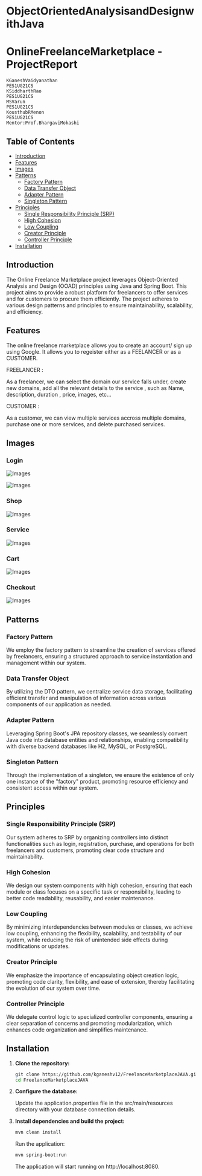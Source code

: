 # ObjectOrientedAnalysisandDesignwithJava

# OnlineFreelanceMarketplace - ProjectReport

```
KGaneshVaidyanathan
PES1UG21CS
KSiddharthRao
PES1UG21CS
MSVarun
PES1UG21CS
KousthubRMenon
PES1UG21CS
Mentor:Prof.BhargaviMokashi
```


## Table of Contents

- [Introduction](#introduction)
- [Features](#features)
- [Images](#images)
- [Patterns](#patterns)
  - [Factory Pattern](#factory-pattern)
  - [Data Transfer Object](#data-transfer-object)
  - [Adapter Pattern](#adapter-pattern)
  - [Singleton Pattern](#singleton-pattern)
- [Principles](#principles)
  - [Single Responsibility Principle (SRP)](#single-responsibility-principle-srp)
  - [High Cohesion](#high-cohesion)
  - [Low Coupling](#low-coupling)
  - [Creator Principle](#creator-principle)
  - [Controller Principle](#controller-principle)
- [Installation](#installation)

## Introduction

The Online Freelance Marketplace project leverages Object-Oriented Analysis and Design (OOAD) principles using Java and Spring Boot. This project aims to provide a robust platform for freelancers to offer services and for customers to procure them efficiently. The project adheres to various design patterns and principles to ensure maintainability, scalability, and efficiency.

## Features

The online freelance marketplace allows you to create an account/ sign up using Google. It allows you to regeister either as a FEELANCER or as a CUSTOMER. 

FREELANCER :

As a freelancer, we can select the domain our service falls under, create new domains, add all the relevant details to the service , such as Name, description, duration , price, images, etc...

CUSTOMER :

As a customer, we can view multiple services accross multiple domains, purchase one or more services, and delete purchased services.

## Images

### Login
![Images](Images/img0.png)

![Images](Images/img5.png)

### Shop
![Images](Images/img1.png)

### Service
![Images](Images/img2.png)

### Cart
![Images](Images/img3.png)

### Checkout
![Images](Images/img4.png)

## Patterns

### Factory Pattern

We employ the factory pattern to streamline the creation of services offered by freelancers, ensuring a structured approach to service instantiation and management within our system.

### Data Transfer Object

By utilizing the DTO pattern, we centralize service data storage, facilitating efficient transfer and manipulation of information across various components of our application as needed.

### Adapter Pattern

Leveraging Spring Boot's JPA repository classes, we seamlessly convert Java code into database entities and relationships, enabling compatibility with diverse backend databases like H2, MySQL, or PostgreSQL.

### Singleton Pattern

Through the implementation of a singleton, we ensure the existence of only one instance of the "factory" product, promoting resource efficiency and consistent access within our system.


## Principles

### Single Responsibility Principle (SRP)

Our system adheres to SRP by organizing controllers into distinct functionalities such as login, registration, purchase, and operations for both freelancers and customers, promoting clear code structure and maintainability.

### High Cohesion

We design our system components with high cohesion, ensuring that each module or class focuses on a specific task or responsibility, leading to better code readability, reusability, and easier maintenance.


### Low Coupling

By minimizing interdependencies between modules or classes, we achieve low coupling, enhancing the flexibility, scalability, and testability of our system, while reducing the risk of unintended side effects during modifications or updates.

### Creator Principle

We emphasize the importance of encapsulating object creation logic, promoting code clarity, flexibility, and ease of extension, thereby facilitating the evolution of our system over time.

### Controller Principle

We delegate control logic to specialized controller components, ensuring a clear separation of concerns and promoting modularization, which enhances code organization and simplifies maintenance.

## Installation

1. **Clone the repository:**

   ```bash
   git clone https://github.com/kganeshv12/FreelanceMarketplaceJAVA.git
   cd FreelanceMarketplaceJAVA
   ```
2. **Configure the database:**

    Update the application.properties file in the src/main/resources directory with your database connection details.

3. **Install dependencies and build the project:**

    ```bash
    mvn clean install
    ```
    Run the application:
    ```bash
    mvn spring-boot:run
    ```
    The application will start running on http://localhost:8080.
